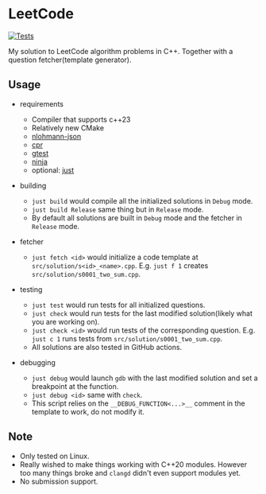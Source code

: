 # LeetCode

[![Tests](https://github.com/HE7086/LeetCode/actions/workflows/test.yml/badge.svg)](https://github.com/HE7086/LeetCode/actions/workflows/test.yml)

My solution to LeetCode algorithm problems in C++. Together with a question fetcher(template generator).

## Usage
* requirements
  - Compiler that supports c++23
  - Relatively new CMake
  - [nlohmann-json](https://github.com/nlohmann/json)
  - [cpr](https://github.com/libcpr/cpr)
  - [gtest](https://github.com/google/googletest)
  - [ninja](https://github.com/ninja-build/ninja)
  - optional: [just](https://github.com/casey/just)

* building
  - `just build` would compile all the initialized solutions in `Debug` mode.
  - `just build Release` same thing but in `Release` mode.
  - By default all solutions are built in `Debug` mode and the fetcher in `Release` mode.

* fetcher
  - `just fetch <id>` would initialize a code template at `src/solution/s<id>_<name>.cpp`. E.g. `just f 1` creates `src/solution/s0001_two_sum.cpp`.

* testing
  - `just test` would run tests for all initialized questions.
  - `just check` would run tests for the last modified solution(likely what you are working on).
  - `just check <id>` would run tests of the corresponding question. E.g. `just c 1` runs tests from `src/solution/s0001_two_sum.cpp`.
  - All solutions are also tested in GitHub actions.

* debugging
  - `just debug` would launch `gdb` with the last modified solution and set a breakpoint at the function.
  - `just debug <id>` same with `check`.
  - This script relies on the `__DEBUG_FUNCTION<...>__` comment in the template to work, do not modify it.

## Note
* Only tested on Linux.
* Really wished to make things working with C++20 modules. However too many things broke and `clangd` didn't even support modules yet.
* No submission support.
